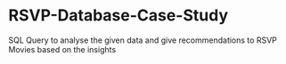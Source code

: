 # RSVP-Database-Case-Study
SQL Query to analyse the given data and give recommendations to RSVP Movies based on the insights

